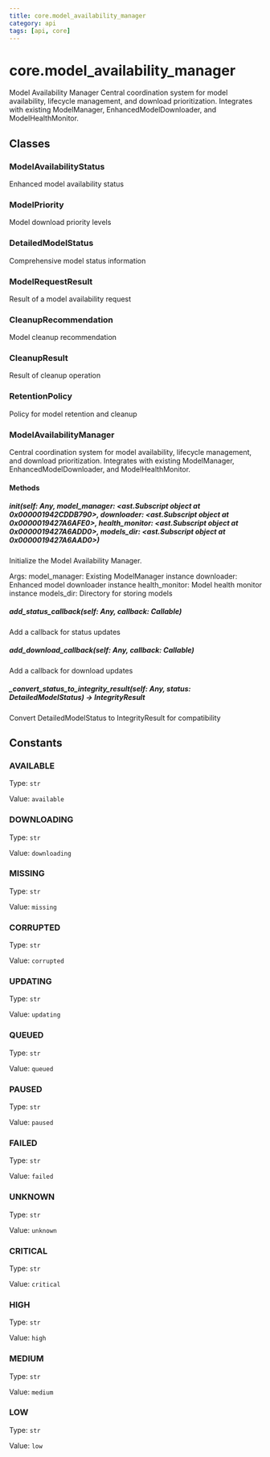 ```yaml
---
title: core.model_availability_manager
category: api
tags: [api, core]
---
```


# core.model_availability_manager

Model Availability Manager
Central coordination system for model availability, lifecycle management, and download prioritization.
Integrates with existing ModelManager, EnhancedModelDownloader, and ModelHealthMonitor.

## Classes

### ModelAvailabilityStatus

Enhanced model availability status

### ModelPriority

Model download priority levels

### DetailedModelStatus

Comprehensive model status information

### ModelRequestResult

Result of a model availability request

### CleanupRecommendation

Model cleanup recommendation

### CleanupResult

Result of cleanup operation

### RetentionPolicy

Policy for model retention and cleanup

### ModelAvailabilityManager

Central coordination system for model availability, lifecycle management,
and download prioritization. Integrates with existing ModelManager,
EnhancedModelDownloader, and ModelHealthMonitor.

#### Methods

##### __init__(self: Any, model_manager: <ast.Subscript object at 0x000001942CDDB790>, downloader: <ast.Subscript object at 0x0000019427A6AFE0>, health_monitor: <ast.Subscript object at 0x0000019427A6ADD0>, models_dir: <ast.Subscript object at 0x0000019427A6AAD0>)

Initialize the Model Availability Manager.

Args:
    model_manager: Existing ModelManager instance
    downloader: Enhanced model downloader instance
    health_monitor: Model health monitor instance
    models_dir: Directory for storing models

##### add_status_callback(self: Any, callback: Callable)

Add a callback for status updates

##### add_download_callback(self: Any, callback: Callable)

Add a callback for download updates

##### _convert_status_to_integrity_result(self: Any, status: DetailedModelStatus) -> IntegrityResult

Convert DetailedModelStatus to IntegrityResult for compatibility

## Constants

### AVAILABLE

Type: `str`

Value: `available`

### DOWNLOADING

Type: `str`

Value: `downloading`

### MISSING

Type: `str`

Value: `missing`

### CORRUPTED

Type: `str`

Value: `corrupted`

### UPDATING

Type: `str`

Value: `updating`

### QUEUED

Type: `str`

Value: `queued`

### PAUSED

Type: `str`

Value: `paused`

### FAILED

Type: `str`

Value: `failed`

### UNKNOWN

Type: `str`

Value: `unknown`

### CRITICAL

Type: `str`

Value: `critical`

### HIGH

Type: `str`

Value: `high`

### MEDIUM

Type: `str`

Value: `medium`

### LOW

Type: `str`

Value: `low`

